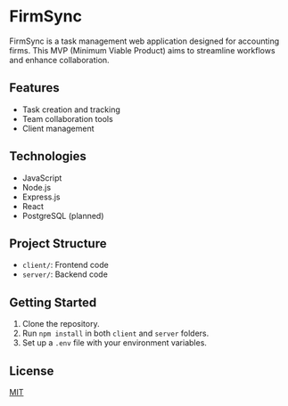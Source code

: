# FirmSync

FirmSync is a task management web application designed for accounting firms. This MVP (Minimum Viable Product) aims to streamline workflows and enhance collaboration.

## Features
- Task creation and tracking
- Team collaboration tools
- Client management

## Technologies
- JavaScript
- Node.js
- Express.js
- React
- PostgreSQL (planned)

## Project Structure
- `client/`: Frontend code
- `server/`: Backend code

## Getting Started
1. Clone the repository.
2. Run `npm install` in both `client` and `server` folders.
3. Set up a `.env` file with your environment variables.

## License
[MIT](LICENSE)
